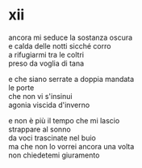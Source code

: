 # xii

ancora mi seduce la sostanza oscura  
e calda delle notti sicché corro  
a rifugiarmi tra le coltri  
preso da voglia di tana

e che siano serrate a doppia mandata  
le porte  
che non vi s'insinui  
agonia viscida d'inverno

e non è più il tempo che mi lascio  
strappare al sonno  
da voci trascinate nel buio  
ma che non lo vorrei ancora una volta  
non chiedetemi giuramento
